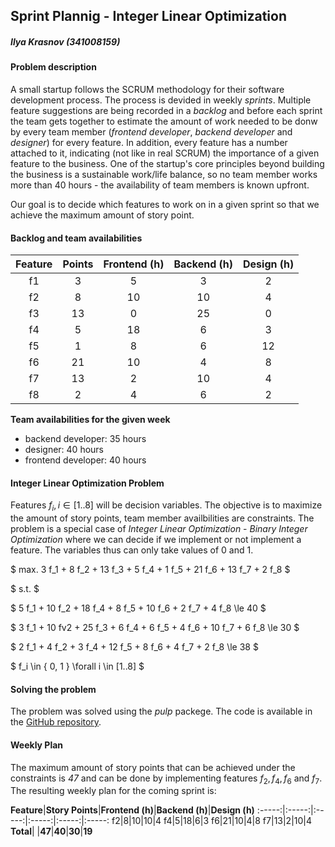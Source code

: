 ## Sprint Plannig - Integer Linear Optimization

##### Ilya Krasnov (341008159)

#### Problem description

A small startup follows the SCRUM methodology for their software development process. The process is devided in weekly *sprints*. Multiple feature suggestions are being recorded in a *backlog* and before each sprint the team gets together to estimate the amount of work needed to be donw by every team member (*frontend developer*, *backend developer* and *designer*) for every feature. In addition, every feature has a number attached to it, indicating (not like in real SCRUM) the importance of a given feature to the business. One of the startup's core principles beyond building the business is a sustainable work/life balance, so no team member works more than 40 hours - the availability of team members is known upfront. 

Our goal is to decide which features to work on in a given sprint so that we achieve the maximum amount of story point.


#### Backlog and team availabilities

**Feature**|**Points**|**Frontend (h)**|**Backend (h)**|**Design (h)**
:-----:|:-----:|:-----:|:-----:|:-----:
f1|3|5|3|2
f2|8|10|10|4
f3|13|0|25|0
f4|5|18|6|3
f5|1|8|6|12
f6|21|10|4|8
f7|13|2|10|4
f8|2|4|6|2

**Team availabilities for the given week** 

* backend developer: 35 hours
* designer: 40 hours
* frontend developer: 40 hours


#### Integer Linear Optimization Problem

Features $f_i, i \in [1..8]$ will be decision variables. The objective is to maximize the amount of story points, team member availbilities are constraints. 
The problem is a special case of *Integer Linear Optimization* - *Binary Integer Optimization* where we can decide if we implement or not implement a feature. The variables thus can only take values of $0$ and $1$.



$ max. 3 f_1 + 8 f_2 + 13 f_3 + 5 f_4 + 1 f_5 + 21 f_6 + 13 f_7 + 2 f_8 $

$ s.t. $

$ 5  f_1 + 10 f_2 + 18 f_4 + 8 f_5 + 10 f_6 + 2 f_7 + 4 f_8 \le 40 $

$ 3 f_1 + 10 fv2 + 25 f_3 + 6 f_4 + 6 f_5 + 4 f_6 + 10 f_7 + 6 f_8 \le 30 $

$ 2 f_1 + 4 f_2 + 3 f_4 + 12 f_5 + 8 f_6 + 4 f_7 + 2 f_8 \le 38 $

$ f_i \in \{ 0, 1 \} \forall i \in [1..8] $ 


#### Solving the problem

The problem was solved using the *pulp* packege. The code is available in the [GitHub repository](https://github.com/ilyakrasnov/lp-project).  


#### Weekly Plan

The maximum amount of story points that can be achieved under the constraints is *47* and can be done by implementing features $f_2,f_4,f_6$ and $f_7$. The resulting weekly plan for the coming sprint is:

**Feature**|**Story Points**|**Frontend (h)**|**Backend (h)**|**Design (h)**
:-----:|:-----:|:-----:|:-----:|:-----:|:-----:
f2|8|10|10|4
f4|5|18|6|3
f6|21|10|4|8
f7|13|2|10|4
**Total**| |**47**|**40**|**30**|**19**


